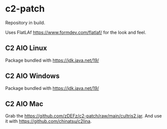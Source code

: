 # c2-patch

Repository in build.

Uses FlatLAf https://www.formdev.com/flatlaf/ for the look and feel.

## C2 AIO Linux
Package bundled with https://jdk.java.net/19/
## C2 AIO Windows
Package bundled with https://jdk.java.net/19/
## C2 AIO Mac
Grab the https://github.com/zDEFz/c2-patch/raw/main/cultris2.jar. And use it with https://github.com/chinatsu/c2lina.
